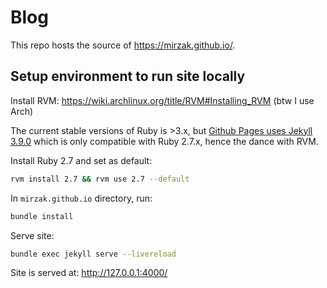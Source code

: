 # Blog

This repo hosts the source of https://mirzak.github.io/.

## Setup environment to run site locally

Install RVM: https://wiki.archlinux.org/title/RVM#Installing_RVM (btw I use Arch)

The current stable versions of Ruby is >3.x, but
[Github Pages uses Jekyll 3.9.0](https://pages.github.com/versions/) which
is only compatible with Ruby 2.7.x, hence the dance with RVM.

Install Ruby 2.7 and set as default:

```sh
rvm install 2.7 && rvm use 2.7 --default
```

In `mirzak.github.io` directory, run:

```sh
bundle install
```

Serve site:

```sh
bundle exec jekyll serve --livereload
```

Site is served at: http://127.0.0.1:4000/

